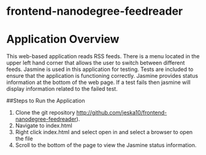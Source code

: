 # frontend-nanodegree-feedreader

# Application Overview
This web-based application reads RSS feeds. There is a menu located in the upper left hand corner that allows the user to switch between different feeds.  Jasmine is used in this application for testing.  Tests are included 
to ensure that the application is functioning correctly.  Jasmine provides status information at the bottom of the web page.  If a test fails then jasmine will display information related to the failed test.


##Steps to Run the Application
1. Clone the git repository http://github.com/jeska10/frontend-nanodegree-feedreader).
2. Navigate to index.html
3. Right click index.html and select open in and select a browser to open the file
4. Scroll to the bottom of the page to view the Jasmine status information.
